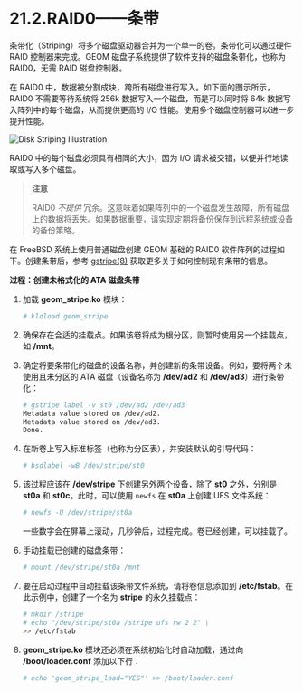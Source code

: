 # 21.2.RAID0——条带

条带化（Striping）将多个磁盘驱动器合并为一个单一的卷。条带化可以通过硬件 RAID 控制器来完成。GEOM 磁盘子系统提供了软件支持的磁盘条带化，也称为 RAID0，无需 RAID 磁盘控制器。

在 RAID0 中，数据被分割成块，跨所有磁盘进行写入。如下面的图示所示，RAID0 不需要等待系统将 256k 数据写入一个磁盘，而是可以同时将 64k 数据写入阵列中的每个磁盘，从而提供更高的 I/O 性能。使用多个磁盘控制器可以进一步提升性能。

![Disk Striping Illustration](https://docs.freebsd.org/images/books/handbook/geom/striping.png)

RAID0 中的每个磁盘必须具有相同的大小，因为 I/O 请求被交错，以便并行地读取或写入多个磁盘。

>**注意**
>
>RAID0 *不提供* 冗余。这意味着如果阵列中的一个磁盘发生故障，所有磁盘上的数据将丢失。如果数据重要，请实现定期将备份保存到远程系统或设备的备份策略。

在 FreeBSD 系统上使用普通磁盘创建 GEOM 基础的 RAID0 软件阵列的过程如下。创建条带后，参考 [gstripe(8)](https://man.freebsd.org/cgi/man.cgi?query=gstripe&sektion=8&format=html) 获取更多关于如何控制现有条带的信息。

**过程：创建未格式化的 ATA 磁盘条带**

1. 加载 **geom_stripe.ko** 模块：

   ```sh
   # kldload geom_stripe
   ```

2. 确保存在合适的挂载点。如果该卷将成为根分区，则暂时使用另一个挂载点，如 **/mnt**。
3. 确定将要条带化的磁盘的设备名称，并创建新的条带设备。例如，要将两个未使用且未分区的 ATA 磁盘（设备名称为 **/dev/ad2** 和 **/dev/ad3**）进行条带化：

   ```sh
   # gstripe label -v st0 /dev/ad2 /dev/ad3
   Metadata value stored on /dev/ad2.
   Metadata value stored on /dev/ad3.
   Done.
   ```

4. 在新卷上写入标准标签（也称为分区表），并安装默认的引导代码：

   ```sh
   # bsdlabel -wB /dev/stripe/st0
   ```

5. 该过程应该在 **/dev/stripe** 下创建另外两个设备，除了 **st0** 之外，分别是 **st0a** 和 **st0c**。此时，可以使用 `newfs` 在 **st0a** 上创建 UFS 文件系统：

   ```sh
   # newfs -U /dev/stripe/st0a
   ```

   一些数字会在屏幕上滚动，几秒钟后，过程完成。卷已经创建，可以挂载了。
6. 手动挂载已创建的磁盘条带：

   ```sh
   # mount /dev/stripe/st0a /mnt
   ```

7. 要在启动过程中自动挂载该条带文件系统，请将卷信息添加到 **/etc/fstab**。在此示例中，创建了一个名为 **stripe** 的永久挂载点：

   ```sh
   # mkdir /stripe
   # echo "/dev/stripe/st0a /stripe ufs rw 2 2" \
   >> /etc/fstab
   ```

8. **geom_stripe.ko** 模块还必须在系统初始化时自动加载，通过向 **/boot/loader.conf** 添加以下行：

   ```sh
   # echo 'geom_stripe_load="YES"' >> /boot/loader.conf
   ```
